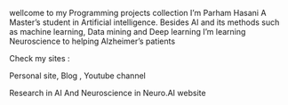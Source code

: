 wellcome to my Programming projects collection
I’m Parham Hasani
A Master’s student in Artificial intelligence. Besides AI and its methods such as machine learning, Data mining and Deep learning I’m learning Neuroscience to helping Alzheimer’s patients

Check my sites :

Personal site, Blog , Youtube channel

Research in AI And Neuroscience in Neuro.AI website
